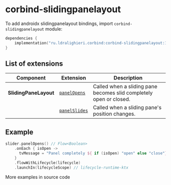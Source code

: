 ﻿
# corbind-slidingpanelayout

To add androidx slidingpanelayout bindings, import `corbind-slidingpanelayout` module:

```kotlin
dependencies {
    implementation("ru.ldralighieri.corbind:corbind-slidingpanelayout:1.11.2")
}
```

## List of extensions

| Component             | Extension                                      | Description                                                        |
|-----------------------|------------------------------------------------|--------------------------------------------------------------------|
| **SlidingPaneLayout** | [`panelOpens`][SlidingPaneLayout_panelOpens]   | Called when a sliding pane becomes slid completely open or closed. |
|                       | [`panelSlides`][SlidingPaneLayout_panelSlides] | Called when a sliding pane's position changes.                     |

## Example

```kotlin
slider.panelOpens() // Flow<Boolean>
    .onEach { isOpen ->
      tvMessage = "Panel completely ${ if (isOpen) "open" else "close"}"
    }
    .flowWithLifecycle(lifecycle)
    .launchIn(lifecycleScope) // lifecycle-runtime-ktx
```

More examples in source code

[SlidingPaneLayout_panelOpens]: https://github.com/LDRAlighieri/Corbind/blob/master/corbind-slidingpanelayout/src/main/kotlin/ru/ldralighieri/corbind/slidingpanelayout/SlidingPaneLayoutPaneOpens.kt
[SlidingPaneLayout_panelSlides]: https://github.com/LDRAlighieri/Corbind/blob/master/corbind-slidingpanelayout/src/main/kotlin/ru/ldralighieri/corbind/slidingpanelayout/SlidingPaneLayoutSlides.kt
